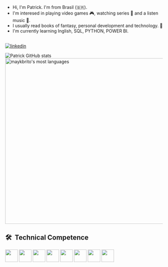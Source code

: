 
 - Hi, I'm Patrick. I'm from Brasil (🇧🇷).
- I'm interesed in playing video games 🎮, watching series 🎦 and a listen music 🎵.
- I usually read books of fantasy, personal development and technology. 📖
- I'm currently learning Inglish, SQL, PYTHON, POWER BI.
<br><br>


[![linkedin](https://img.shields.io/badge/LinkedIn-0077B5?style=for-the-badge&logo=linkedin&logoColor=white)](https://www.linkedin.com/in/patrick-strassburger/)

![Patrick GitHub stats](https://github-readme-stats.vercel.app/api?username=PatriickDe-v&show_icons=true&theme=radical)
<img width="530em" src="https://github-readme-stats.vercel.app/api/top-langs/?username=PatriickDe-v&layout=compact&theme=vision-friendly-dark" alt="maykbrito's most languages"/>

## 🛠 &nbsp;Technical Competence
<div>
<img widht="30" height="40" src="https://cdn.jsdelivr.net/gh/devicons/devicon/icons/javascript/javascript-original.svg" />
<img widht="30" height="40" src="https://cdn.jsdelivr.net/gh/devicons/devicon/icons/nodejs/nodejs-original.svg" />
<img widht="30" height="40" src="https://cdn.jsdelivr.net/gh/devicons/devicon/icons/react/react-original.svg" /> 
<img widht="30" height="40" src="https://cdn.jsdelivr.net/gh/devicons/devicon/icons/mysql/mysql-plain.svg" />
<img widht="30" height="40" src="https://cdn.jsdelivr.net/gh/devicons/devicon/icons/express/express-original.svg" />
<img widht="30" height="40" src="https://cdn.jsdelivr.net/gh/devicons/devicon/icons/git/git-original.svg">   
<img widht="30" height="40" src="https://cdn.jsdelivr.net/gh/devicons/devicon/icons/php/php-original.svg"/>
<img widht="30" height="40" src="https://cdn.jsdelivr.net/gh/devicons/devicon@latest/icons/postgresql/postgresql-original-wordmark.svg" />
          
          
</div>
